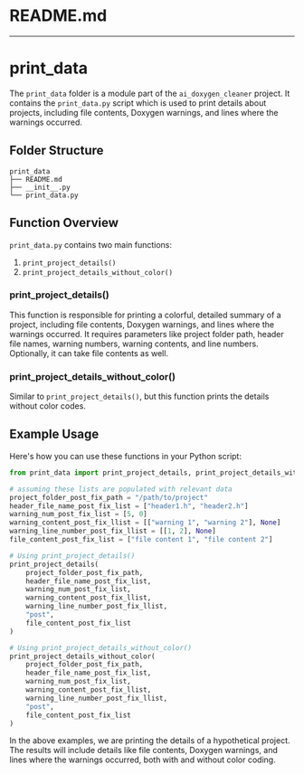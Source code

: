 # README.md

---

# print_data
The `print_data` folder is a module part of the `ai_doxygen_cleaner` project. 
It contains the `print_data.py` script which is used to print details about 
projects, including file contents, Doxygen warnings, 
and lines where the warnings occurred.

## Folder Structure

```plaintext
print_data
├── README.md
├── __init__.py
└── print_data.py
```

## Function Overview

`print_data.py` contains two main functions:

1. `print_project_details()`
2. `print_project_details_without_color()`

### print_project_details()

This function is responsible for printing a colorful, detailed 
summary of a project, including file contents, Doxygen warnings, 
and lines where the warnings occurred. It requires parameters like 
project folder path, header file names, warning numbers, warning 
contents, and line numbers. Optionally, it can take file contents as well.

### print_project_details_without_color()

Similar to `print_project_details()`, but this function prints 
the details without color codes.

## Example Usage

Here's how you can use these functions in your Python script:

```python
from print_data import print_project_details, print_project_details_without_color

# assuming these lists are populated with relevant data
project_folder_post_fix_path = "/path/to/project"
header_file_name_post_fix_list = ["header1.h", "header2.h"]
warning_num_post_fix_list = [5, 0]
warning_content_post_fix_llist = [["warning 1", "warning 2"], None]
warning_line_number_post_fix_llist = [[1, 2], None]
file_content_post_fix_list = ["file content 1", "file content 2"]

# Using print_project_details()
print_project_details(
    project_folder_post_fix_path,
    header_file_name_post_fix_list,
    warning_num_post_fix_list,
    warning_content_post_fix_llist,
    warning_line_number_post_fix_llist,
    "post",
    file_content_post_fix_list
)

# Using print_project_details_without_color()
print_project_details_without_color(
    project_folder_post_fix_path,
    header_file_name_post_fix_list,
    warning_num_post_fix_list,
    warning_content_post_fix_llist,
    warning_line_number_post_fix_llist,
    "post",
    file_content_post_fix_list
)
```

In the above examples, we are printing the details of a 
hypothetical project. The results will include details 
like file contents, Doxygen warnings, and lines where 
the warnings occurred, both with and without color coding.